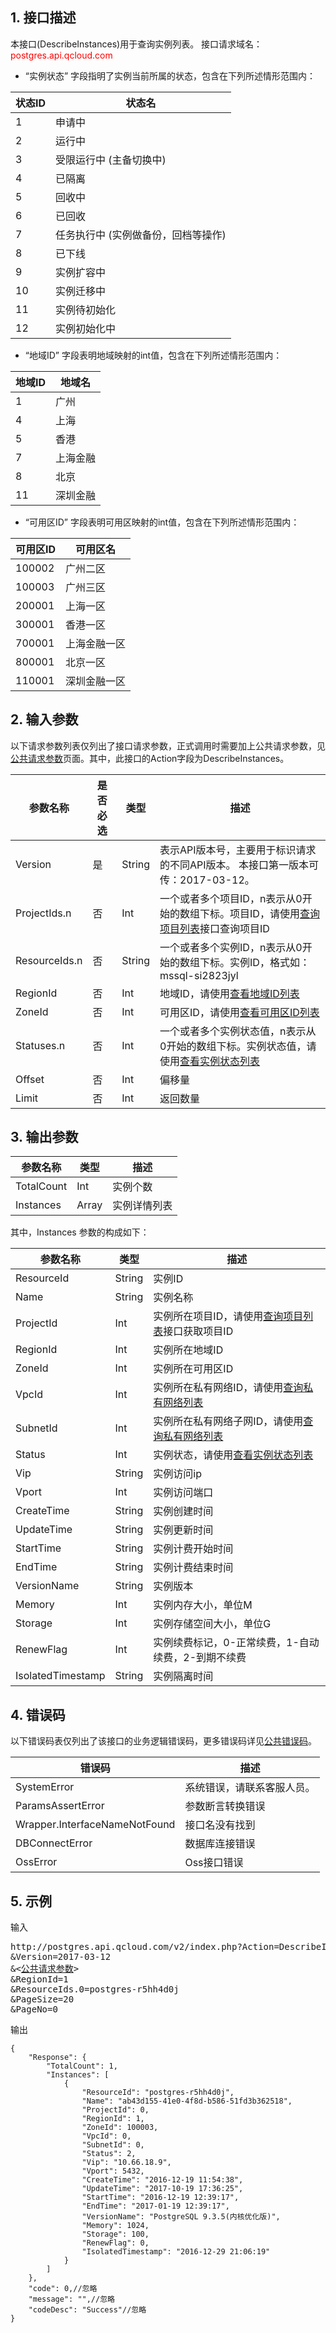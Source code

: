 ## 1. 接口描述
本接口(DescribeInstances)用于查询实例列表。
接口请求域名：<font style='color:red'>postgres.api.qcloud.com </font>

* “实例状态” 字段指明了实例当前所属的状态，包含在下列所述情形范围内：
 
| 状态ID | 状态名 |
|--------|-------|
| 1 | 申请中 |
| 2 | 运行中 |
| 3 | 受限运行中 (主备切换中) |
| 4 | 已隔离 | 
| 5 | 回收中 |
| 6 | 已回收 |
| 7 | 任务执行中 (实例做备份，回档等操作) |
| 8 | 已下线 |
| 9 | 实例扩容中 |
| 10| 实例迁移中 |
| 11| 实例待初始化 |
| 12| 实例初始化中 |

* “地域ID” 字段表明地域映射的int值，包含在下列所述情形范围内：
 
| 地域ID | 地域名 |
|---------|---------|
| 1 | 广州 |
| 4 | 上海 |
| 5 | 香港 |
| 7 | 上海金融 | 
| 8 | 北京 |
| 11 | 深圳金融 |

* “可用区ID” 字段表明可用区映射的int值，包含在下列所述情形范围内：

| 可用区ID | 可用区名 |
|---------|---------|
| 100002 | 广州二区 |
| 100003 | 广州三区 |
| 200001 | 上海一区 |
| 300001 | 香港一区 |
| 700001 | 上海金融一区 | 
| 800001 | 北京一区 |
| 110001 | 深圳金融一区 |


## 2. 输入参数
以下请求参数列表仅列出了接口请求参数，正式调用时需要加上公共请求参数，见<a href='/doc/api/238/7328' title='公共请求参数'>公共请求参数</a>页面。其中，此接口的Action字段为DescribeInstances。

| 参数名称 | 是否必选  | 类型 | 描述 |
|---------|---------|---------|---------|
| Version | 是 | String | 表示API版本号，主要用于标识请求的不同API版本。 本接口第一版本可传：2017-03-12。|
| ProjectIds.n | 否 | Int | 一个或者多个项目ID，n表示从0开始的数组下标。项目ID，请使用[查询项目列表](/doc/api/229/1330)接口查询项目ID|
| ResourceIds.n | 否 | String | 一个或者多个实例ID，n表示从0开始的数组下标。实例ID，格式如：mssql-si2823jyl |
| RegionId | 否 | Int | 地域ID，请使用[查看地域ID列表](/doc/api/238/9144)  |
| ZoneId | 否 | Int | 可用区ID，请使用[查看可用区ID列表](/doc/api/238/9144)|
| Statuses.n | 否 | Int | 一个或者多个实例状态值，n表示从0开始的数组下标。实例状态值，请使用[查看实例状态列表](/doc/api/238/9144) |
| Offset | 否 | Int | 偏移量 |
| Limit | 否 | Int | 返回数量 |



## 3. 输出参数

| 参数名称 | 类型 | 描述 |
|---------|---------|---------|
| TotalCount | Int | 实例个数 |
| Instances | Array | 实例详情列表 |

其中，Instances 参数的构成如下：

| 参数名称 | 类型 | 描述 |
|---------|---------|---------|
| ResourceId | String | 实例ID |
| Name | String | 实例名称 |
| ProjectId | Int | 实例所在项目ID，请使用[查询项目列表](/doc/api/229/1330)接口获取项目ID |
| RegionId | Int | 实例所在地域ID |
| ZoneId | Int | 实例所在可用区ID |
| VpcId | Int | 实例所在私有网络ID，请使用[查询私有网络列表](/doc/api/245/1372) |
| SubnetId | Int | 实例所在私有网络子网ID，请使用[查询私有网络列表](/doc/api/245/1372) |
| Status | Int | 实例状态，请使用[查看实例状态列表](/doc/api/238/9144) |
| Vip | String | 实例访问ip |
| Vport | Int | 实例访问端口 |
| CreateTime | String | 实例创建时间 |
| UpdateTime | String | 实例更新时间 |
| StartTime | String | 实例计费开始时间 |
| EndTime | String | 实例计费结束时间 |
| VersionName | String | 实例版本 |
| Memory | Int | 实例内存大小，单位M |
| Storage | Int | 实例存储空间大小，单位G |
| RenewFlag | Int | 实例续费标记，0-正常续费，1-自动续费，2-到期不续费|
| IsolatedTimestamp | String | 实例隔离时间 |


## 4. 错误码
以下错误码表仅列出了该接口的业务逻辑错误码，更多错误码详见<a href="http://www.qcloud.com/doc/api/238/7334">公共错误码</a>。

| 错误码 | 描述 |
|---------|---------|
|SystemError| 系统错误，请联系客服人员。|
| ParamsAssertError | 参数断言转换错误 |
| Wrapper.InterfaceNameNotFound | 接口名没有找到 |
| DBConnectError | 数据库连接错误 |
| OssError | Oss接口错误 |

## 5. 示例
输入
<pre>
http://postgres.api.qcloud.com/v2/index.php?Action=DescribeInstances
&Version=2017-03-12
&<<a href="http://www.qcloud.com/document/api/238/7328">公共请求参数</a>>
&RegionId=1
&ResourceIds.0=postgres-r5hh4d0j
&PageSize=20
&PageNo=0
</pre>
输出
```
{
    "Response": {
        "TotalCount": 1,
        "Instances": [
            {
                "ResourceId": "postgres-r5hh4d0j",
                "Name": "ab43d155-41e0-4f8d-b586-51fd3b362518",
                "ProjectId": 0,
                "RegionId": 1,
                "ZoneId": 100003,
                "VpcId": 0,
                "SubnetId": 0,
                "Status": 2,
                "Vip": "10.66.18.9",
                "Vport": 5432,
                "CreateTime": "2016-12-19 11:54:38",
                "UpdateTime": "2017-10-19 17:36:25",
                "StartTime": "2016-12-19 12:39:17",
                "EndTime": "2017-01-19 12:39:17",
                "VersionName": "PostgreSQL 9.3.5(内核优化版)",
                "Memory": 1024,
                "Storage": 100,
                "RenewFlag": 0,
                "IsolatedTimestamp": "2016-12-29 21:06:19"
            }
        ]
    },
    "code": 0,//忽略
    "message": "",//忽略
    "codeDesc": "Success"//忽略
}
```